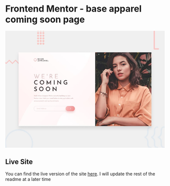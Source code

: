 # Frontend Mentor - base apparel coming soon page

![Design preview for the base apparel coming soon page coding challenge](./develop/assets/images/desktop-preview.jpg)

## Live Site

You can find the live version of the site [here](). I will update the rest of the readme at a later time